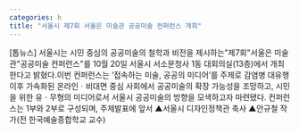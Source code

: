 ```yaml
---
categories: h
title: "서울시 제7회 서울은 미술관 공공미술 컨퍼런스 개최"
---
```

[톱뉴스] 서울시는 시민 중심의 공공미술의 철학과 비전을 제시하는"제7회"서울은 미술관"공공미술 컨퍼런스"를 10월 20일 서울시 서소문청사 1동 대회의실(13층)에서 개최한다고 밝혔다.이번 컨퍼런스는 ‘접속하는 미술, 공공의 미디어’를 주제로 감염병 대유행 이후 가속화된 온라인ㆍ비대면 중심 사회에서 공공미술의 확장 가능성을 조망하고, 시민을 위한 유ㆍ무형의 미디어로서 서울시 공공미술의 방향을 모색하고자 마련됐다. 컨퍼런스는 1부와 2부로 구성되며, 주제발표에 앞서 ▲서울시 디자인정책관 축사 ▲안규철 작가(전 한국예술종합학교 교수)